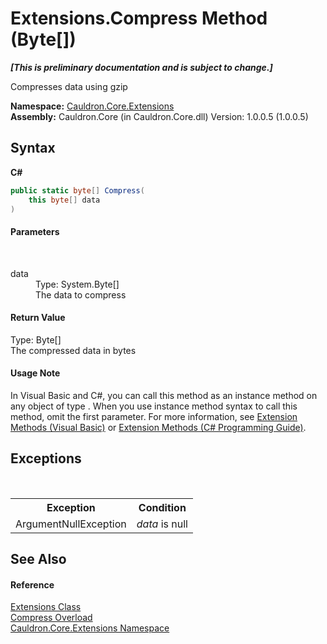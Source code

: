 # Extensions.Compress Method (Byte[])
 _**\[This is preliminary documentation and is subject to change.\]**_

Compresses data using gzip

**Namespace:**&nbsp;<a href="N_Cauldron_Core_Extensions">Cauldron.Core.Extensions</a><br />**Assembly:**&nbsp;Cauldron.Core (in Cauldron.Core.dll) Version: 1.0.0.5 (1.0.0.5)

## Syntax

**C#**<br />
``` C#
public static byte[] Compress(
	this byte[] data
)
```


#### Parameters
&nbsp;<dl><dt>data</dt><dd>Type: System.Byte[]<br />The data to compress</dd></dl>

#### Return Value
Type: Byte[]<br />The compressed data in bytes

#### Usage Note
In Visual Basic and C#, you can call this method as an instance method on any object of type . When you use instance method syntax to call this method, omit the first parameter. For more information, see <a href="http://msdn.microsoft.com/en-us/library/bb384936.aspx">Extension Methods (Visual Basic)</a> or <a href="http://msdn.microsoft.com/en-us/library/bb383977.aspx">Extension Methods (C# Programming Guide)</a>.

## Exceptions
&nbsp;<table><tr><th>Exception</th><th>Condition</th></tr><tr><td>ArgumentNullException</td><td>*data* is null</td></tr></table>

## See Also


#### Reference
<a href="T_Cauldron_Core_Extensions_Extensions">Extensions Class</a><br /><a href="Overload_Cauldron_Core_Extensions_Extensions_Compress">Compress Overload</a><br /><a href="N_Cauldron_Core_Extensions">Cauldron.Core.Extensions Namespace</a><br />